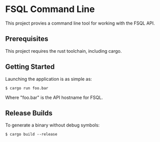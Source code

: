 # FSQL Command Line

This project provies a command line tool for working with the FSQL API.

## Prerequisites
This project requires the rust toolchain, including cargo.

## Getting Started

Launching the application is as simple as:

```shell
$ cargo run foo.bar
```

Where "foo.bar" is the API hostname for FSQL.

## Release Builds

To generate a binary without debug symbols:

```shell
$ cargo build --release
```
